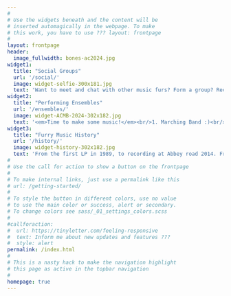 ```yaml
---
#
# Use the widgets beneath and the content will be
# inserted automagically in the webpage. To make
# this work, you have to use ??? layout: frontpage
#
layout: frontpage
header:
  image_fullwidth: bones-ac2024.jpg
widget1:
  title: "Social Groups"
  url: '/social/'
  image: widget-selfie-300x181.jpg
  text: 'Want to meet and chat with other music furs? Form a group? Record for each other online? Find out what is going on at cons? We have the info for you...'
widget2:
  title: "Performing Ensembles"
  url: '/ensembles/'
  image: widget-ACMB-2024-302x182.jpg
  text: '<em>Time to make some music!</em><br/>1. Marching Band :)<br/>2. Big Band.<br/>3. Furry Choir.<br/>4. Disco Band.<br/>5. etc ...'
widget3:
  title: "Furry Music History"
  url: '/history/'
  image: widget-history-302x182.jpg
  text: 'From the first LP in 1989, to recording at Abbey road 2014. From EDM to Marching Bands. Choirs to Jazz Bands. Chiptunes to Opera music. Musicals to Punk bands. Pawpets to Orchestral. Furry music has been a constant in the fandom.'
#
# Use the call for action to show a button on the frontpage
#
# To make internal links, just use a permalink like this
# url: /getting-started/
#
# To style the button in different colors, use no value
# to use the main color or success, alert or secondary.
# To change colors see sass/_01_settings_colors.scss
#
#callforaction:
#  url: https://tinyletter.com/feeling-responsive
#  text: Inform me about new updates and features ???
#  style: alert
permalink: /index.html
#
# This is a nasty hack to make the navigation highlight
# this page as active in the topbar navigation
#
homepage: true
---
```


<!--This is a test-->
